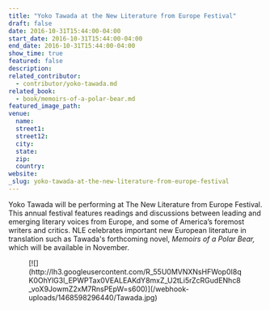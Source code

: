 ```yaml
---
title: "Yoko Tawada at the New Literature from Europe Festival"
draft: false
date: 2016-10-31T15:44:00-04:00
start_date: 2016-10-31T15:44:00-04:00
end_date: 2016-10-31T15:44:00-04:00
show_time: true
featured: false
description:
related_contributor:
  - contributor/yoko-tawada.md
related_book:
  - book/memoirs-of-a-polar-bear.md
featured_image_path:
venue:
  name:
  street1:
  street12:
  city:
  state:
  zip:
  country:
website:
_slug: yoko-tawada-at-the-new-literature-from-europe-festival
---
```


Yoko Tawada will be performing at The New Literature from Europe Festival. This annual festival features readings and discussions between leading and emerging literary voices from Europe, and some of America’s foremost writers and critics. NLE celebrates important new European literature in translation such as Tawada's forthcoming novel, _Memoirs of a Polar Bear,_ which will be available in November.

<figure data-type="image" class="wy-figure-medium wy-figure-left">[![](http://lh3.googleusercontent.com/R_55U0MVNXNsHFWop0I8qK0OhYlG3l_EPWPTax0VEALEAKdY8mxZ_U2tLi5rZcRGudENhc8_voX9JowmZ2xM7RnsPEpW=s600)](/webhook-uploads/1468598296440/Tawada.jpg)</figure>

